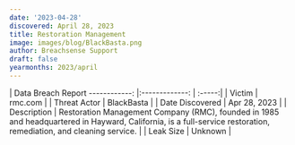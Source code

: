 ```yaml
---
date: '2023-04-28'
discovered: April 28, 2023
title: Restoration Management
image: images/blog/BlackBasta.png
author: Breachsense Support
draft: false
yearmonths: 2023/april
---
```



| Data Breach Report
------------:     |:-------------:    | :-----:|
| Victim      | rmc.com      | 
| Threat Actor      | BlackBasta      | 
| Date Discovered      | Apr 28, 2023      | 
| Description      | Restoration Management Company (RMC), founded in 1985 and headquartered in Hayward, California, is a full-service restoration, remediation, and cleaning service.      | 
| Leak Size      | Unknown      | 

